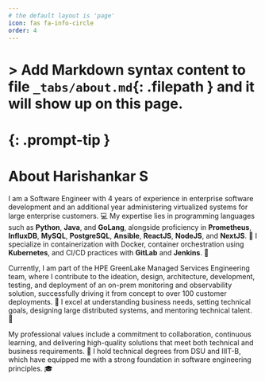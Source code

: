 ```yaml
---
# the default layout is 'page'
icon: fas fa-info-circle
order: 4
---
```


# > Add Markdown syntax content to file `_tabs/about.md`{: .filepath } and it will show up on this page.
# {: .prompt-tip }

# About Harishankar S

I am a Software Engineer with 4 years of experience in enterprise software development and an additional year administering virtualized systems for large enterprise customers. 💻 My expertise lies in programming languages such as **Python**, **Java**, and **GoLang**, alongside proficiency in **Prometheus**, **InfluxDB**, **MySQL**, **PostgreSQL**, **Ansible**, **ReactJS**, **NodeJS**, and **NextJS**. 🚀 I specialize in containerization with Docker, container orchestration using **Kubernetes**, and CI/CD practices with **GitLab** and **Jenkins**. 🐳

Currently, I am part of the HPE GreenLake Managed Services Engineering team, where I contribute to the ideation, design, architecture, development, testing, and deployment of an on-prem monitoring and observability solution, successfully driving it from concept to over 100 customer deployments. 🎉 I excel at understanding business needs, setting technical goals, designing large distributed systems, and mentoring technical talent. 🌟

My professional values include a commitment to collaboration, continuous learning, and delivering high-quality solutions that meet both technical and business requirements. 🤝 I hold technical degrees from DSU and IIIT-B, which have equipped me with a strong foundation in software engineering principles. 🎓
